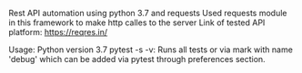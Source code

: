 Rest API automation using python 3.7 and requests
Used requests module in this framework to make http calles to the server
Link of tested API platform: https://reqres.in/

Usage:
Python version 3.7 
pytest -s -v: Runs all tests or via mark with name 'debug' which can be added via pytest through preferences section.
